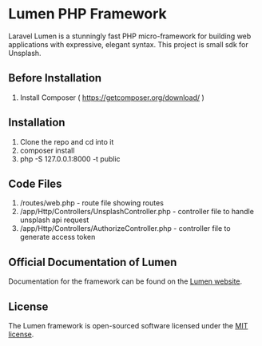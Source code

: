 # Lumen PHP Framework

Laravel Lumen is a stunningly fast PHP micro-framework for building web applications with expressive, elegant syntax. This project is small sdk for Unsplash.

## Before Installation
1. Install Composer ( https://getcomposer.org/download/ )

## Installation
1. Clone the repo and cd into it
2. composer install
3. php -S 127.0.0.1:8000 -t public

## Code Files
1. /routes/web.php - route file showing routes
2. /app/Http/Controllers/UnsplashController.php - controller file to handle unsplash api request
3. /app/Http/Controllers/AuthorizeController.php - controller file to generate access token


## Official Documentation of Lumen

Documentation for the framework can be found on the [Lumen website](https://lumen.laravel.com/docs).

## License

The Lumen framework is open-sourced software licensed under the [MIT license](https://opensource.org/licenses/MIT).
